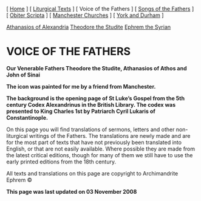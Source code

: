 \[ [Home](index.md) \] \[ [Liturgical Texts](liturgic.md) \] \[ Voice of the Fathers \] \[ [Songs of the Fathers](songsof.md) \] \[ [Obiter Scripta](obiter_scripta.md) \] \[ [Manchester Churches](manchester_churches.md) \] \[ [York and Durham](york_and_durham.md) \]

[Athanasios of Alexandria](athanasios_of_alexandria.md) [Theodore the Studite](theodore.md) [Ephrem the Syrian](ephrem.md)

VOICE OF THE FATHERS
====================

**Our Venerable Fathers Theodore the Studite, Athanasios of Athos and John of Sinai**

****The icon was painted for me by a friend from Manchester.****

****The background is the opening page of St Luke’s Gospel from the 5th century Codex Alexandrinus in the British Library. The codex was presented to King Charles 1st by Patriarch Cyril Lukaris of Constantinople.****

On this page you will find translations of sermons, letters and other non-liturgical writings of the Fathers. The translations are newly made and are for the most part of texts that have not previously been translated into English, or that are not easily available. Where possible they are made from the latest critical editions, though for many of them we still have to use the early printed editions from the 18th century. 

All texts and translations on this page are copyright to Archimandrite Ephrem ©

**This page was last updated on 03 November 2008**
